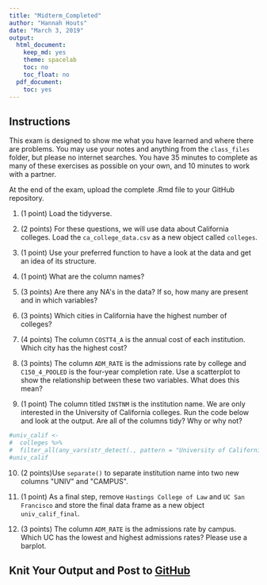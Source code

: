 ```yaml
---
title: "Midterm_Completed"
author: "Hannah Houts"
date: "March 3, 2019"
output: 
  html_document:
    keep_md: yes
    theme: spacelab
    toc: no
    toc_float: no
  pdf_document:
    toc: yes
---
```


## Instructions
This exam is designed to show me what you have learned and where there are problems. You may use your notes and anything from the `class_files` folder, but please no internet searches. You have 35 minutes to complete as many of these exercises as possible on your own, and 10 minutes to work with a partner.  

At the end of the exam, upload the complete .Rmd file to your GitHub repository.  

1. (1 point) Load the tidyverse.

2. (2 points) For these questions, we will use data about California colleges. Load the `ca_college_data.csv` as a new object called `colleges`.

3. (1 point) Use your preferred function to have a look at the data and get an idea of its structure.

4. (1 point) What are the column names?

5. (3 points) Are there any NA's in the data? If so, how many are present and in which variables?

6. (3 points) Which cities in California have the highest number of colleges?

7. (4 points) The column `COSTT4_A` is the annual cost of each institution. Which city has the highest cost?

8. (3 points) The column `ADM_RATE` is the admissions rate by college and `C150_4_POOLED` is the four-year completion rate. Use a scatterplot to show the relationship between these two variables. What does this mean?

9. (1 point) The column titled `INSTNM` is the institution name. We are only interested in the University of California colleges. Run the code below and look at the output. Are all of the columns tidy? Why or why not?

```r
#univ_calif <- 
#  colleges %>% 
#  filter_all(any_vars(str_detect(., pattern = "University of California")))
#univ_calif
```

10. (2 points)Use `separate()` to separate institution name into two new columns "UNIV" and "CAMPUS".

11. (1 point) As a final step, remove `Hastings College of Law` and `UC San Francisco` and store the final data frame as a new object `univ_calif_final`.

12. (3 points) The column `ADM_RATE` is the admissions rate by campus. Which UC has the lowest and highest admissions rates? Please use a barplot.

## Knit Your Output and Post to [GitHub](https://github.com/FRS417-DataScienceBiologists)
